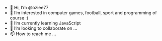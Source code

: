 - 👋 Hi, I’m @oziee77
- 👀 I’m interested in computer games, football, sport and programming of course :)
- 🌱 I’m currently learning JavaScript
- 💞️ I’m looking to collaborate on ...
- 📫 How to reach me ...

<!---
oziee77/oziee77 is a ✨ special ✨ repository because its `README.md` (this file) appears on your GitHub profile.
You can click the Preview link to take a look at your changes.
--->
